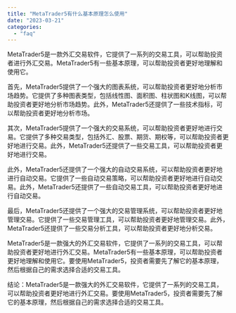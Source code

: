 ```yaml
---
title: "MetaTrader5有什么基本原理怎么使用"
date: "2023-03-21"
categories: 
  - "faq"
---
```


MetaTrader5是一款外汇交易软件，它提供了一系列的交易工具，可以帮助投资者进行外汇交易。MetaTrader5有一些基本原理，可以帮助投资者更好地理解和使用它。

首先，MetaTrader5提供了一个强大的图表系统，可以帮助投资者更好地分析市场趋势。它提供了多种图表类型，包括线性图、面积图、柱状图和K线图，可以帮助投资者更好地分析市场趋势。此外，MetaTrader5还提供了一些技术指标，可以帮助投资者更好地分析市场。

其次，MetaTrader5提供了一个强大的交易系统，可以帮助投资者更好地进行交易。它提供了多种交易类型，包括外汇、股票、期货、期权等，可以帮助投资者更好地进行交易。此外，MetaTrader5还提供了一些交易工具，可以帮助投资者更好地进行交易。

此外，MetaTrader5还提供了一个强大的自动交易系统，可以帮助投资者更好地进行自动交易。它提供了一些自动交易策略，可以帮助投资者更好地进行自动交易。此外，MetaTrader5还提供了一些自动交易工具，可以帮助投资者更好地进行自动交易。

最后，MetaTrader5还提供了一个强大的交易管理系统，可以帮助投资者更好地管理交易。它提供了一些交易管理工具，可以帮助投资者更好地管理交易。此外，MetaTrader5还提供了一些交易分析工具，可以帮助投资者更好地分析交易。

MetaTrader5是一款强大的外汇交易软件，它提供了一系列的交易工具，可以帮助投资者更好地进行外汇交易。MetaTrader5有一些基本原理，可以帮助投资者更好地理解和使用它。要使用MetaTrader5，投资者需要先了解它的基本原理，然后根据自己的需求选择合适的交易工具。

结论：MetaTrader5是一款强大的外汇交易软件，它提供了一系列的交易工具，可以帮助投资者更好地进行外汇交易。要使用MetaTrader5，投资者需要先了解它的基本原理，然后根据自己的需求选择合适的交易工具。

